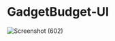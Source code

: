 # GadgetBudget-UI
![Screenshot (602)](https://user-images.githubusercontent.com/61416181/118311266-49113980-b50d-11eb-8d12-d2e25e7694e6.png)
